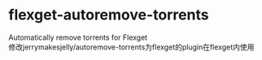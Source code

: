 # flexget-autoremove-torrents
Automatically remove torrents for Flexget  
修改jerrymakesjelly/autoremove-torrents为flexget的plugin在flexget内使用  
